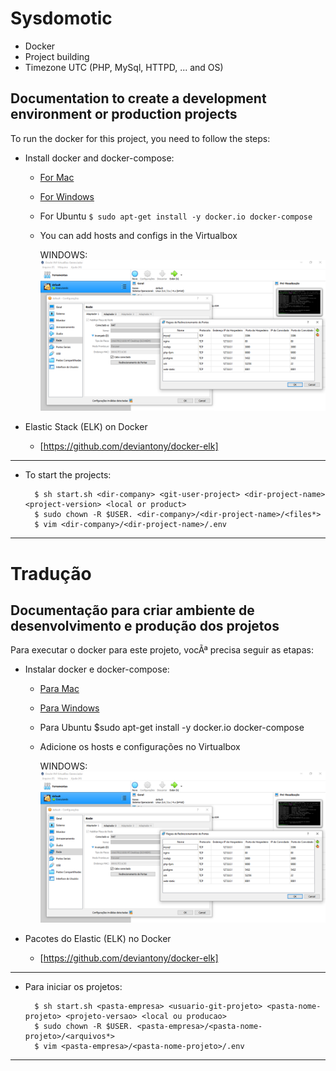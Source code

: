 # Sysdomotic
* Docker
* Project building
* Timezone UTC (PHP, MySql, HTTPD, ... and OS)

## Documentation to create a development environment or production projects
 
To run the docker for this project, you need to follow the steps:
 
+ Install docker and docker-compose:
     * [For Mac](https://www.docker.com/docker-mac)
     * [For Windows](https://www.docker.com/docker-windows)
     * For Ubuntu `$ sudo apt-get install -y docker.io docker-compose`
     * You can add hosts and configs in the Virtualbox

         WINDOWS:
         ![Screenshot](conf-docker-virtualbox-windows.png)

+ Elastic Stack (ELK) on Docker
     * [https://github.com/deviantony/docker-elk]

***

* To start the projects:

        $ sh start.sh <dir-company> <git-user-project> <dir-project-name> <project-version> <local or product>
        $ sudo chown -R $USER. <dir-company>/<dir-project-name>/<files*>
        $ vim <dir-company>/<dir-project-name>/.env

***

# Tradução
 
## Documentação para criar ambiente de desenvolvimento e produção dos projetos

Para executar o docker para este projeto, vocÃª precisa seguir as etapas:

+ Instalar docker e docker-compose:
     * [Para Mac](https://www.docker.com/docker-mac)
     * [Para Windows](https://www.docker.com/docker-windows)
     * Para Ubuntu $sudo apt-get install -y docker.io docker-compose
     * Adicione os hosts e configurações no Virtualbox

         WINDOWS:
         ![Screenshot](conf-docker-virtualbox-windows.png)

+ Pacotes do Elastic (ELK) no Docker
     * [https://github.com/deviantony/docker-elk]

***

* Para iniciar os projetos:

        $ sh start.sh <pasta-empresa> <usuario-git-projeto> <pasta-nome-projeto> <projeto-versao> <local ou producao>
        $ sudo chown -R $USER. <pasta-empresa>/<pasta-nome-projeto>/<arquivos*>
        $ vim <pasta-empresa>/<pasta-nome-projeto>/.env

***